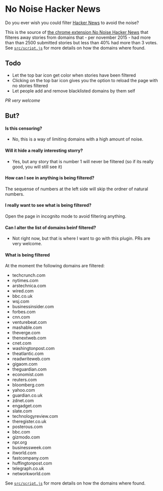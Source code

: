# No Noise Hacker News

Do you ever wish you could filter [Hacker News](https://news.ycombinator.com/) to avoid the noise? 

This is the source of [the chrome extension No Noise Hacker News](https://chrome.google.com/webstore/detail/no-noise-hacker-news/meeppdmpplgpkpgdlnhfagmplkmkjhnm/) that filteres away stories from domains that - per november 2015 - had more than than 2500 submitted stories but less than 40% had more than 3 votes. See [`src/script.js`](https://github.com/mathiasrw/no-noise-nacker-news/blob/master/src/script.js) for more details on how the domains where found.

## Todo
* Let the top bar icon get color when stories have been filtered
* Clicking on the top bar icon gives you the option to reload the page with no stories filtered
* Let people add and remove blacklisted domains by them self

_PR very welcome_


## But?

#### Is this censoring? 
- No, this is a way of limiting domains with a high amount of noise. 

#### Will it hide a really interesting storry?
- Yes, but any story that is number 1 will never be filtered (so if its really good, you will still see it)

#### How can I see in anything is being filtered?
The sequense of numbers at the left side will skip the ordner of natural numbers.

#### I really want to see what is being filtered?
Open the page in incognito mode to avoid filtering anything. 

#### Can I alter the list of domains beinf filtered?
- Not right now, but that is where I want to go with this plugin. PRs are very welcome.

#### What is being filtered 
At the moment the following domains are filtered:
- techcrunch.com
- nytimes.com
- arstechnica.com
- wired.com
- bbc.co.uk
- wsj.com
- businessinsider.com
- forbes.com
- cnn.com
- venturebeat.com
- mashable.com
- theverge.com
- thenextweb.com
- cnet.com
- washingtonpost.com
- theatlantic.com
- readwriteweb.com
- gigaom.com	
- theguardian.com
- economist.com
- reuters.com
- bloomberg.com
- yahoo.com
- guardian.co.uk
- zdnet.com
- engadget.com
- slate.com
- technologyreview.com
- theregister.co.uk
- posterous.com
- bbc.com
- gizmodo.com
- npr.org
- businessweek.com
- itworld.com
- fastcompany.com
- huffingtonpost.com
- telegraph.co.uk
- networkworld.com

See [`src/script.js`](https://github.com/mathiasrw/no-noise-nacker-news/blob/master/src/script.js) for more details on how the domains where found.

